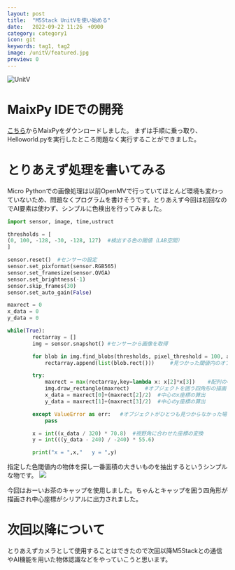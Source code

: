 ```yaml
---
layout: post
title:  "M5Stack UnitVを使い始める"
date:   2022-09-22 11:26　+0900
category: category1
icon: git
keywords: tag1, tag2
image: /unitV/featured.jpg
preview: 0
---
```


![UnitV]({{site.baseurl}}/post-img/category1/unitV/unitV.jpeg)

# MaixPy IDEでの開発
[こちら](http://dl.sipeed.com/shareURL/MAIX/MaixPy/ide/v0.2.5 "MaixyPy")からMaixPyをダウンロードしました。
まずは手順に乗っ取り、Helloworld.pyを実行したところ問題なく実行することができました。
# とりあえず処理を書いてみる
Micro Pythonでの画像処理は以前OpenMVで行っていてほとんど環境も変わっていないため、問題なくプログラムを書けそうです。とりあえず今回は初回なのでAI要素は使わず、シンプルに色検出を行ってみました。
```python
import sensor, image, time,ustruct

thresholds = [
(0, 100, -128, -30, -128, 127)  #検出する色の閾値（LAB空間）
]

sensor.reset()  #センサーの設定
sensor.set_pixformat(sensor.RGB565)
sensor.set_framesize(sensor.QVGA)
sensor.set_brightness(-1)
sensor.skip_frames(30)
sensor.set_auto_gain(False)

maxrect = 0
x_data = 0
y_data = 0

while(True):
        rectarray = []
        img = sensor.snapshot() #センサーから画像を取得

        for blob in img.find_blobs(thresholds, pixel_threshold = 100, area_threshold = 100, merge = True, margin = 5):
            rectarray.append(list(blob.rect()))     #見つかった閾値内のオブジェクトをリストに格納

        try:
            maxrect = max(rectarray,key=lambda x: x[2]*x[3])    #配列の中から面積の一番大きい物を選定
            img.draw_rectangle(maxrect)     #オブジェクトを囲う四角形の描画
            x_data = maxrect[0]+(maxrect[2]/2)  #中心のx座標の算出
            y_data = maxrect[1]+(maxrect[3]/2)  #中心のy座標の算出

        except ValueError as err:   #オブジェクトがひとつも見つからなかった場合の例外処理
            pass

        x = int((x_data / 320) * 70.8)  #視野角に合わせた座標の変換
        y = int(((y_data - 240) / -240) * 55.6)

        print("x = ",x,"   y = ",y)
```
指定した色閾値内の物体を探し一番面積の大きいものを抽出するというシンプルな物です。
![]({{site.baseurl}}/post-img/category1/unitV/unitVprog.png)

今回はおーいお茶のキャップを使用しました。ちゃんとキャップを囲う四角形が描画され中心座標がシリアルに出力されました。
# 次回以降について
とりあえずカメラとして使用することはできたので次回以降M5Stackとの通信やAI機能を用いた物体認識などをやっていこうと思います。

